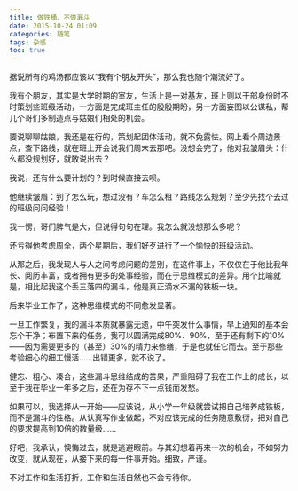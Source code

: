 ```yaml
---
title: 做铁桶，不做漏斗
date: 2015-10-24 01:09
categories: 随笔
tags: 杂感
toc: true
---
```

据说所有的鸡汤都应该以“我有个朋友开头”，那么我也随个潮流好了。

我有个朋友，其实是大学时期的室友，生活上是一对基友，班上则以干部身份时不时策划些班级活动，一方面是完成班主任的殷殷期盼，另一方面妄图以公谋私，帮几个哥们多制造点与姑娘们相处的机会。

要说聊聊姑娘，我还是在行的，策划起团体活动，就不免露怯。网上看个周边景点，查下路线，就在班上开会说我们周末去那吧。没想会完了，他对我皱眉头：什么都没规划好，就敢说出去？

我说，还有什么要计划的？到时候直接去呗。

他继续皱眉：到了怎么玩，想过没有？车怎么租？路线怎么规划？至少先找个去过的班级问问经验！

我一愣，哥们脾气是大，但说得句句在理。我怎么就没想那么多呢？

还亏得他考虑周全，两个星期后，我们好歹进行了一个愉快的班级活动。

从那之后，我发现人与人之间考虑问题的差别，在这件事上，不仅仅在于他比我年长、阅历丰富，或者拥有更多的处事经验，而在于思维模式的差异。用个比喻就是，相比起我这个丢三落四的漏斗，他是真正滴水不漏的铁板一块。

后来毕业工作了，这种思维模式的不同愈发显著。

一旦工作繁复，我的漏斗本质就暴露无遗，中午突发什么事情，早上通知的基本会忘个干净；布置下来的任务，我可以圆满完成80%、90%，至于还有剩下的10%——因为需要更多的（甚至）30%的精力来修缮，于是也就任它而去。至于那些考验细心的细工慢活……出错更多，就不说了。

健忘、粗心、凑合，这些漏斗思维结成的苦果，严重阻碍了我在工作上的成长，以至于我在毕业一年多之后，还在为存不下一点钱而发愁。

如果可以，我选择从一开始——应该说，从小学一年级就尝试把自己培养成铁板，而不是漏斗的性格。从认真写作业做起，不对应该完成的任务随意敷衍，把对自己的要求提高到10倍的数量级……

好吧，我承认，懊悔过去，就是逃避眼前。与其幻想着再来一次的机会，不如努力改变，就从现在，从接下来的每一件事开始。细致，严谨。

不对工作和生活打折，工作和生活自然也不会亏待你。

